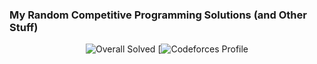 ### My Random Competitive Programming Solutions (and Other Stuff) 

<div style="text-align: center;">

![Overall Solved](https://img.shields.io/badge/dynamic/json?url=https://raw.githubusercontent.com/a7mddra/CompetitiveProgramming/main/badge.json&query=$.message&label=Overall%20Solved&color=blue&style=for-the-badge&logo=codeforces)
[![Codeforces Profile](https://codeforces.com/profile/a7mddra)
